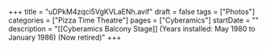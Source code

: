 +++
title = "uDPkM4zqci5VgKVLaENh.avif"
draft = false
tags = ["Photos"]
categories = ["Pizza Time Theatre"]
pages = ["Cyberamics"]
startDate = ""
description = "[[Cyberamics Balcony Stage]] (Years installed: May 1980 to January 1986) (Now retired)"
+++
